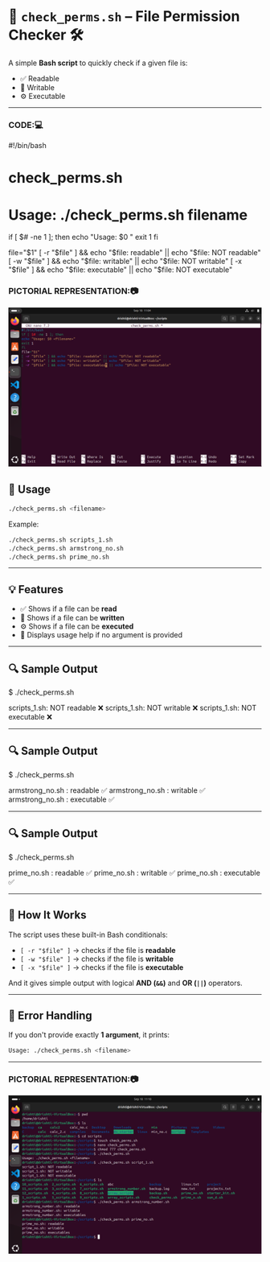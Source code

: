 
# 🔐 `check_perms.sh` – File Permission Checker 🛠️

A simple **Bash script** to quickly check if a given file is:

- ✅ Readable  
- 📝 Writable  
- ⚙️ Executable  

---

### CODE:💻


#!/bin/bash
# check_perms.sh
# Usage: ./check_perms.sh filename

if [ $# -ne 1 ]; then
  echo "Usage: $0 <filename>"
  exit 1
fi

file="$1"
[ -r "$file" ] && echo "$file: readable" || echo "$file: NOT readable"
[ -w "$file" ] && echo "$file: writable" || echo "$file: NOT writable"
[ -x "$file" ] && echo "$file: executable" || echo "$file: NOT executable"


### PICTORIAL REPRESENTATION:📷

![vg](../images/chk1.png)


## 📄 Usage

```bash
./check_perms.sh <filename>
````

Example:

```bash
./check_perms.sh scripts_1.sh
./check_perms.sh armstrong_no.sh
./check_perms.sh prime_no.sh
```

---

## 💡 Features

* ✅ Shows if a file can be **read**
* 📝 Shows if a file can be **written**
* ⚙️ Shows if a file can be **executed**
* 🚫 Displays usage help if no argument is provided

---

## 🔍 Sample Output
$ ./check_perms.sh

scripts_1.sh: NOT readable ❌
scripts_1.sh: NOT writable ❌
scripts_1.sh: NOT executable ❌

---

## 🔍 Sample Output
$ ./check_perms.sh

armstrong_no.sh :  readable ✅
armstrong_no.sh :  writable ✅
armstrong_no.sh :  executable ✅

---

## 🔍 Sample Output
$ ./check_perms.sh

prime_no.sh :  readable ✅
prime_no.sh :  writable ✅
prime_no.sh :  executable ✅

---


## 🧠 How It Works

The script uses these built-in Bash conditionals:

* `[ -r "$file" ]` → checks if the file is **readable**
* `[ -w "$file" ]` → checks if the file is **writable**
* `[ -x "$file" ]` → checks if the file is **executable**

And it gives simple output with logical **AND (`&&`)** and **OR (`||`)** operators.

---

## 🛑 Error Handling

If you don't provide exactly **1 argument**, it prints:

```bash
Usage: ./check_perms.sh <filename>
```

---

### PICTORIAL REPRESENTATION:📷

![uig](../images/chk2.png)